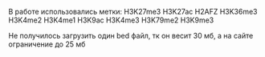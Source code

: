 В работе использовались метки:
H3K27me3
H3K27ac
H2AFZ
H3K36me3
H3K4me2
H3K4me1
H3K9ac
H3K4me3
H3K79me2
H3K9me3

Не получилось загрузить один bed файл, тк он весит 30 мб, а на сайте ограничение до 25 мб
